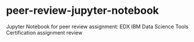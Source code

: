# peer-review-jupyter-notebook
Jupyter Notebook for peer review assignment: 
EDX IBM Data Science Tools Certification assignment review
